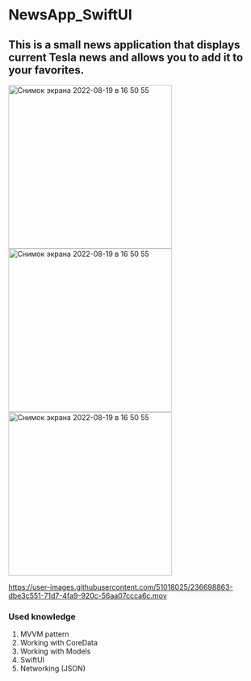 # NewsApp_SwiftUI 

## This is a small news application that displays current Tesla news and allows you to add it to your favorites.

<img width="324" alt="Снимок экрана 2022-08-19 в 16 50 55" src="https://user-images.githubusercontent.com/51018025/236699019-85bdcf77-7e86-430d-a8ee-14b55c9da4be.jpg"> <img width="324" alt="Снимок экрана 2022-08-19 в 16 50 55" src="https://user-images.githubusercontent.com/51018025/236699024-75f339a3-34ce-4020-abf1-008c4550aea6.jpg">
<img width="324" alt="Снимок экрана 2022-08-19 в 16 50 55" src="https://user-images.githubusercontent.com/51018025/236699034-92e44233-0e29-4763-9e58-9b69164bb81d.jpg">


https://user-images.githubusercontent.com/51018025/236698863-dbe3c551-71d7-4fa9-920c-56aa07ccca6c.mov





### Used knowledge
1. MVVM pattern
2. Working with CoreData
3. Working with Models
4. SwiftUI
5. Networking (JSON)
